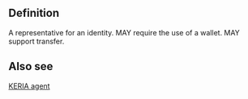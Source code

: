 ## Definition
A representative for an identity. MAY require the use of a wallet. MAY support transfer.

## Also see
[KERIA agent](KERIA-agent)
